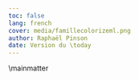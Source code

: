 ```yaml
---
toc: false
lang: french
cover: media/famillecolorizeml.png
author: Raphaël Pinson
date: Version du \today
---
```


\mainmatter

